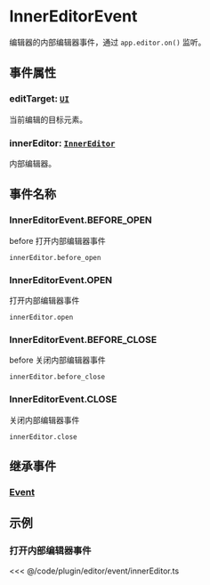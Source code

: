 # InnerEditorEvent

编辑器的内部编辑器事件，通过 `app.editor.on()` 监听。

## 事件属性

### editTarget: [`UI`](/reference/display/UI.md)

当前编辑的目标元素。

### innerEditor: [`InnerEditor`](/plugin/in/editor/InnerEditor.md)

内部编辑器。

## 事件名称

### InnerEditorEvent.BEFORE_OPEN

before 打开内部编辑器事件

`innerEditor.before_open`

### InnerEditorEvent.OPEN

打开内部编辑器事件

`innerEditor.open`

### InnerEditorEvent.BEFORE_CLOSE

before 关闭内部编辑器事件

`innerEditor.before_close`

### InnerEditorEvent.CLOSE

关闭内部编辑器事件

`innerEditor.close`

## 继承事件

### [Event](/reference/event/basic/Event.md)

<!-- ## API

### [InnerEditorEvent](/api/classes/InnerEditorEvent.md) -->

## 示例

### 打开内部编辑器事件

<<< @/code/plugin/editor/event/innerEditor.ts
